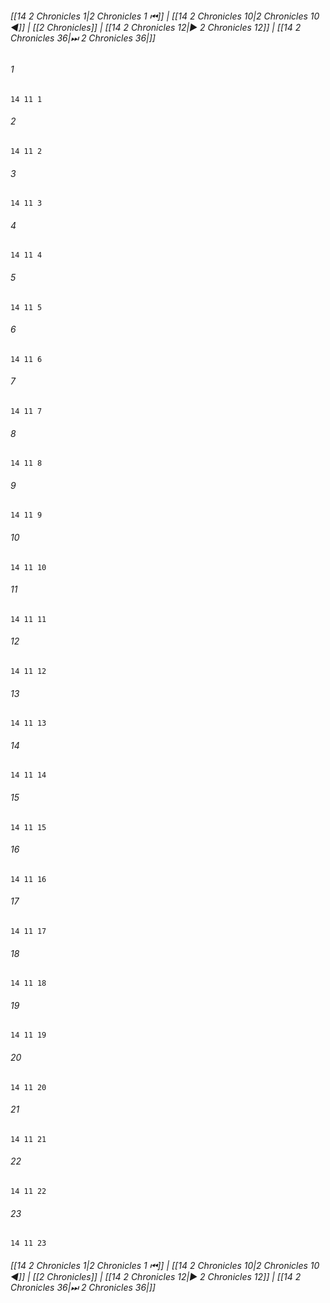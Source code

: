 
###### [[14 2 Chronicles 1|2 Chronicles 1 ⏮]] | [[14 2 Chronicles 10|2 Chronicles 10 ◀]] | [[2 Chronicles]] | [[14 2 Chronicles 12|▶ 2 Chronicles 12]] | [[14 2 Chronicles 36|⏭ 2 Chronicles 36|]]

###### 1
``` verse
14 11 1 
```
###### 2
``` verse
14 11 2 
```
###### 3
``` verse
14 11 3 
```
###### 4
``` verse
14 11 4 
```
###### 5
``` verse
14 11 5 
```
###### 6
``` verse
14 11 6 
```
###### 7
``` verse
14 11 7 
```
###### 8
``` verse
14 11 8 
```
###### 9
``` verse
14 11 9 
```
###### 10
``` verse
14 11 10 
```
###### 11
``` verse
14 11 11 
```
###### 12
``` verse
14 11 12 
```
###### 13
``` verse
14 11 13 
```
###### 14
``` verse
14 11 14 
```
###### 15
``` verse
14 11 15 
```
###### 16
``` verse
14 11 16 
```
###### 17
``` verse
14 11 17 
```
###### 18
``` verse
14 11 18 
```
###### 19
``` verse
14 11 19 
```
###### 20
``` verse
14 11 20 
```
###### 21
``` verse
14 11 21 
```
###### 22
``` verse
14 11 22 
```
###### 23
``` verse
14 11 23 
```

###### [[14 2 Chronicles 1|2 Chronicles 1 ⏮]] | [[14 2 Chronicles 10|2 Chronicles 10 ◀]] | [[2 Chronicles]] | [[14 2 Chronicles 12|▶ 2 Chronicles 12]] | [[14 2 Chronicles 36|⏭ 2 Chronicles 36|]]

